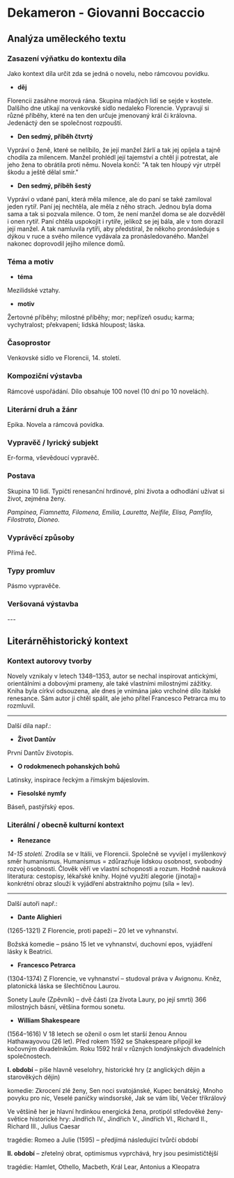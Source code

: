 # Dekameron - Giovanni Boccaccio

## Analýza uměleckého textu

### Zasazení výňatku do kontextu díla

Jako kontext díla určit zda se jedná o novelu, nebo rámcovou povídku.

- **děj**

Florencii zasáhne morová rána. Skupina mladých lidí se sejde v kostele. Dalšího dne utíkají na venkovské sídlo nedaleko Florencie. Vypravují si různé příběhy, které na ten den určuje jmenovaný král či královna. Jedenáctý den se společnost rozpouští.

- **Den sedmý, příběh čtvrtý**

Vypráví o ženě, které se nelíbilo, že její manžel žárlí a tak jej opíjela a tajně chodila za milencem. Manžel prohlédl její tajemství a chtěl ji potrestat, ale jeho žena to obrátila proti němu. Novela končí: "A tak ten hloupý výr utrpěl škodu a ještě dělal smír."

- **Den sedmý, příběh šestý**

Vypráví o vdané paní, která měla milence, ale do paní se také zamiloval jeden rytíř. Paní jej nechtěla, ale měla z něho strach. Jednou byla doma sama a tak si pozvala milence. O tom, že není manžel doma se ale dozvěděl i onen rytíř. Paní chtěla uspokojit i rytíře, jelikož se jej bála, ale v tom dorazil její manžel. A tak namluvila rytíři, aby předstíral, že někoho pronásleduje s dýkou v ruce a svého milence vydávala za pronásledovaného. Manžel nakonec doprovodil jejího milence domů.

### Téma a motiv

- **téma**

Mezilidské vztahy.

- **motiv**

Žertovné příběhy; milostné příběhy; mor; nepřízeň osudu; karma; vychytralost; překvapení; lidská hloupost; láska.

### Časoprostor

Venkovské sídlo ve Florencii, 14. století.

### Kompoziční výstavba

Rámcové uspořádání. Dílo obsahuje 100 novel (10 dní po 10 novelách).

### Literární druh a žánr

Epika. Novela a rámcová povídka.

### Vypravěč / lyrický subjekt

Er-forma, vševědoucí vypravěč.

### Postava

Skupina 10 lidí. Typičtí renesanční hrdinové, plni života a odhodlání užívat si život, zejména ženy.

*Pampinea, Fiamnetta, Filomena, Emilia, Lauretta, Neifile, Elisa, Pamfilo, Filostrato, Dioneo.*

### Vyprávěcí způsoby

Přímá řeč.

### Typy promluv

Pásmo vypravěče.

### Veršovaná výstavba

\-\-\-

## Literárněhistorický kontext

### Kontext autorovy tvorby

Novely vznikaly v letech 1348–1353, autor se nechal inspirovat antickými, orientálními a dobovými prameny, ale také vlastními milostnými zážitky. Kniha byla církví odsouzena, ale dnes je vnímána jako vrcholné dílo italské renesance. Sám autor ji chtěl spálit, ale jeho přítel Francesco Petrarca mu to rozmluvil.

---

Další díla např.:

- **Život Dantův**

První Dantův životopis.

- **O rodokmenech pohanských bohů**

Latinsky, inspirace řeckým a římským bájeslovím.

- **Fiesolské nymfy**

Báseň, pastýřský epos.

### Literální / obecně kulturní kontext

- **Renezance**

*14-15 století.* Zrodila se v Itálii, ve Florencii. Společně se vyvíjel i myšlenkový směr humanismus. Humanismus = zdůrazňuje lidskou osobnost, svobodný rozvoj osobnosti. Člověk věří ve vlastní schopnosti a rozum. Hodně nauková literatura: cestopisy, lékařské knihy. Hojné využití alegorie (jinotaj)= konkrétní obraz slouží k vyjádření abstraktního pojmu (síla = lev). 

---

Další autoři např.:

- **Dante Alighieri**

(1265-1321) Z Florencie, proti papeži – 20 let ve vyhnanství. 

Božská komedie – psáno 15 let ve vyhnanství, duchovní epos, vyjádření lásky k Beatrici.

- **Francesco Petrarca**

(1304-1374) Z Florencie, ve vyhnanství – studoval práva v Avignonu. Kněz, platonická láska se šlechtičnou Laurou. 

Sonety Lauře (Zpěvník) – dvě části (za života Laury, po její smrti) 366 milostných básní, většina formou sonetu.

- **William Shakespeare**

(1564–1616) V 18 letech se oženil o osm let starší ženou Annou Hathawayovou (26 let). Před rokem 1592 se Shakespeare připojil ke kočovným divadelníkům. Roku 1592 hrál v různých londýnských divadelních společnostech. 

**I. období** – píše hlavně veselohry, historické hry (z anglických dějin a starověkých dějin)

komedie: Zkrocení zlé ženy, Sen noci svatojánské, Kupec benátský, Mnoho povyku pro nic, Veselé paničky windsorské, Jak se vám líbí, Večer tříkrálový

Ve většině her je hlavní hrdinkou energická žena, protipól středověké ženy-světice
historické hry: Jindřich IV., Jindřich V., Jindřich VI., Richard II., Richard III., Julius Caesar

tragédie: Romeo a Julie (1595) – předjímá následující tvůrčí období

**II. období** – zřetelný obrat, optimismus vyprchává, hry jsou pesimističtější

tragédie: Hamlet, Othello, Macbeth, Král Lear, Antonius a Kleopatra
